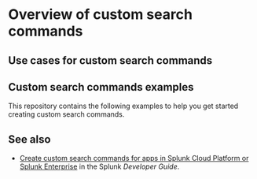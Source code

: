 # Overview of custom search commands

## Use cases for custom search commands

## Custom search commands examples

This repository contains the following examples to help you get started creating custom search commands.

## See also

* [Create custom search commands for apps in Splunk Cloud Platform or Splunk Enterprise](https://dev.splunk.com/enterprise/docs/devtools/customsearchcommands) in the Splunk *Developer Guide*.
